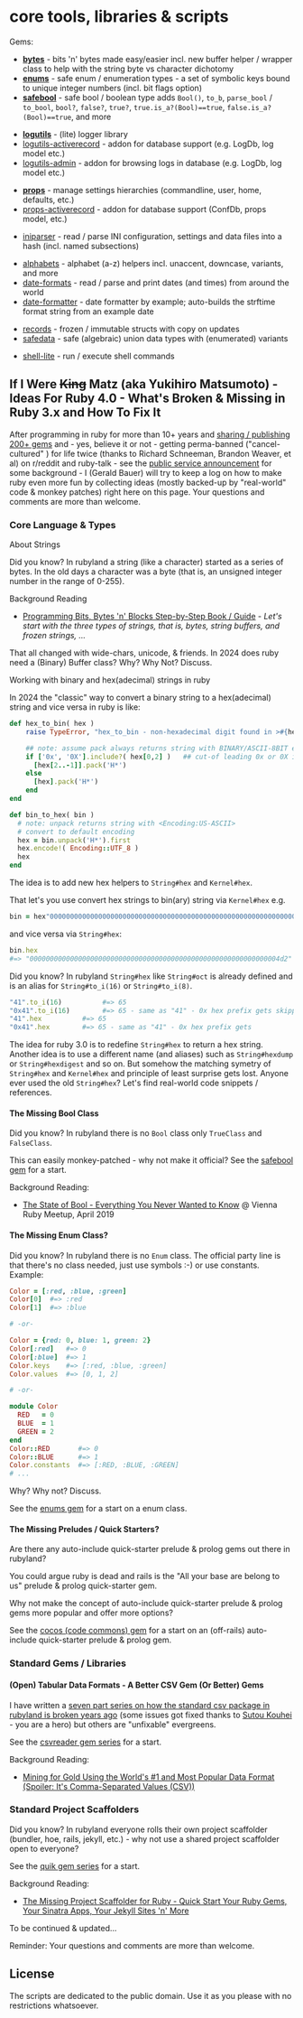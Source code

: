 # core tools, libraries & scripts

Gems:

- [**bytes**](bytes) - bits 'n' bytes made easy/easier incl. new buffer helper / wrapper class to help with the string byte vs character dichotomy
- [**enums**](enums) - safe enum / enumeration types - a set of symbolic keys bound to unique integer numbers (incl. bit flags option)
- [**safebool**](safebool) - safe bool / boolean type adds `Bool()`, `to_b`, `parse_bool` / `to_bool`, `bool?`, `false?`, `true?`, `true.is_a?(Bool)==true`, `false.is_a?(Bool)==true`, and more


<!-- break -->


- [**logutils**](logutils)  - (lite) logger library
- [logutils-activerecord](logutils-activerecord) - addon for database support (e.g. LogDb, log model etc.)
- [logutils-admin](logutils-admin) - addon for browsing logs in database (e.g. LogDb, log model etc.)


<!-- break -->
- [**props**](props)  - manage settings hierarchies (commandline, user, home, defaults, etc.)
- [props-activerecord](props-activerecord) - addon for database support (ConfDb, props model, etc.)


<!-- break -->
- [iniparser](iniparser) - read / parse INI configuration, settings and data files into a hash (incl. named subsections)

<!-- break -->
- [alphabets](alphabets) - alphabet (a-z) helpers incl. unaccent, downcase, variants, and more
- [date-formats](date-formats) - read / parse and print dates (and times) from around the world
- [date-formatter](date-formatter) - date formatter by example; auto-builds the strftime format string from an example date


<!-- break -->
- [records](records) -  frozen / immutable structs with copy on updates
- [safedata](safedata) - safe (algebraic) union data types with (enumerated) variants



<!-- break -->
- [shell-lite](shell-lite) - run / execute shell commands




## If I Were ~~King~~ Matz (aka Yukihiro Matsumoto) - Ideas For Ruby 4.0   - What's Broken & Missing in Ruby 3.x and How To Fix It

After programming in ruby for more than 10+ years and [sharing / publishing 200+ gems](https://rubygems.org/profiles/geraldbauer)
and - yes, believe it or not - getting perma-banned ("cancel-cultured" ) for life twice (thanks to Richard Schneeman, Brandon Weaver, et al)
on r/reddit and ruby-talk - see the [public service announcement](https://old.reddit.com/r/planetruby/comments/swzz2h/public_service_announcement_this_reddit_here_is/) for some background  -
I (Gerald Bauer) will try to keep a log on how to make
ruby even more fun by collecting ideas  (mostly backed-up by "real-world" code & monkey patches) right here on this page.   Your questions and comments are more than welcome.


### Core Language & Types

About Strings

Did you know? In rubyland a string (like a character) started
as a series of bytes. In the old days a character was a byte (that is, an unsigned integer number in the range of 0-255).

Background Reading
-  [Programming Bits, Bytes 'n' Blocks Step-by-Step Book / Guide](bytes) -
   _Let's start with the three types of strings, that is, bytes, string buffers, and frozen strings, ..._


That all changed with wide-chars, unicode, & friends.
In 2024 does ruby need a (Binary) Buffer class?
Why? Why Not? Discuss.


Working with binary and hex(adecimal) strings in ruby

In 2024 the "classic" way
to convert a binary string to a hex(adecimal) string
and vice versa in ruby is like:

``` ruby
def hex_to_bin( hex )
    raise TypeError, "hex_to_bin - non-hexadecimal digit found in >#{hex}<" unless hex =~ /\A(?:0x)?[0-9a-f]*\z/i

    ## note: assume pack always returns string with BINARY/ASCII-8BIT encoding!!!
    if ['0x', '0X'].include?( hex[0,2] )   ## cut-of leading 0x or 0X if present
      [hex[2..-1]].pack('H*')
    else
      [hex].pack('H*')
    end
end

def bin_to_hex( bin )
  # note: unpack returns string with <Encoding:US-ASCII>
  # convert to default encoding
  hex = bin.unpack('H*').first
  hex.encode!( Encoding::UTF_8 )
  hex
end
```

The idea is to add new hex helpers to `String#hex` and `Kernel#hex`.

That let's you use convert hex strings to bin(ary) string via `Kernel#hex`
e.g.

``` ruby
bin = hex"00000000000000000000000000000000000000000000000000000000000004d2"
```

and vice versa via `String#hex`:

``` ruby
bin.hex
#=> "00000000000000000000000000000000000000000000000000000000000004d2"
```


Did you know? In rubyland `String#hex`  like `String#oct`
is already defined
and is an alias for `String#to_i(16)`  or `String#to_i(8)`.

``` ruby
"41".to_i(16)          #=> 65
"0x41".to_i(16)        #=> 65 - same as "41" - 0x hex prefix gets skipped
"41".hex          #=> 65
"0x41".hex        #=> 65 - same as "41" - 0x hex prefix gets
```

The idea for ruby 3.0 is to redefine `String#hex`  to return a hex string.
Another idea is to use a different name (and aliases)
such as `String#hexdump` or `String#hexdigest` and so on.
But somehow the matching symetry  of `String#hex` and `Kernel#hex`
and principle of least surprise gets lost.
Anyone ever used the old `String#hex`?  Let's find real-world code snippets / references.




#### The Missing Bool Class

Did you know? In rubyland there is no `Bool` class only `TrueClass` and `FalseClass`.

This can easily monkey-patched - why not make it official?
See the [safebool gem](safebool) for a start.

Background Reading:
-  [The State of Bool - Everything You Never Wanted to Know](https://github.com/geraldb/talks/blob/master/bool.md) @ Vienna Ruby Meetup, April 2019


#### The Missing Enum Class?

Did you know? In rubyland there is no `Enum` class.
The official party line is that
there's no class needed, just use symbols :-) or use constants. Example:

``` ruby
Color = [:red, :blue, :green]
Color[0]  #=> :red
Color[1]  #=> :blue

# -or-

Color = {red: 0, blue: 1, green: 2}
Color[:red]   #=> 0
Color[:blue]  #=> 1
Color.keys    #=> [:red, :blue, :green]
Color.values  #=> [0, 1, 2]

# -or-

module Color
  RED   = 0
  BLUE  = 1
  GREEN = 2
end
Color::RED       #=> 0
Color::BLUE      #=> 1
Color.constants  #=> [:RED, :BLUE, :GREEN]
# ...
```

Why? Why not? Discuss.


See the [enums gem](enums) for a start on a enum class.



#### The Missing Preludes / Quick Starters?

Are there any auto-include quick-starter prelude & prolog gems
out there in rubyland?


You could argue ruby is dead and rails is the "All your base are belong to us"
prelude & prolog quick-starter gem.

Why not make the concept of
auto-include quick-starter prelude & prolog gems
more popular and offer more options?


See the [cocos (code commons) gem](https://github.com/rubycocos/cocos) for a start on an (off-rails)
auto-include quick-starter prelude & prolog gem.




### Standard Gems / Libraries

#### (Open) Tabular Data Formats - A Better CSV Gem (Or Better) Gems

I have written a [seven part series on how the standard csv package
in rubyland is broken years ago](https://github.com/rubycocos/csvreader/tree/master/docs) (some issues got fixed thanks to [Sutou Kouhei](https://github.com/kou) - you are a hero)
but others are "unfixable" evergreens.

See the [csvreader gem series](https://github.com/rubycocos/csvreader) for a start.


Background Reading:
- [Mining for Gold Using the World's #1 and Most Popular Data Format (Spoiler: It's Comma-Separated Values (CSV))](https://github.com/geraldb/talks/blob/master/csv.md)


### Standard Project Scaffolders

Did you know?  In rubyland everyone rolls their own project scaffolder (bundler, hoe, rails, jekyll, etc.)  -  why not use a shared project scaffolder open to everyone?


See the [quik gem series](https://github.com/quikstart) for a start.


Background Reading:
- [The Missing Project Scaffolder for Ruby - Quick Start Your Ruby Gems, Your Sinatra Apps, Your Jekyll Sites 'n' More](https://github.com/geraldb/talks/blob/master/quik.md)



<!--
### Miscellaneous
-->


To be continued & updated...


Reminder:   Your questions and comments are more than welcome.





## License

The scripts are dedicated to the public domain.
Use it as you please with no restrictions whatsoever.

